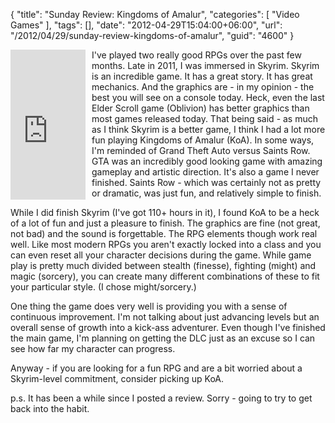 {
	"title": "Sunday Review: Kingdoms of Amalur",
	"categories": [
		"Video Games"
	],
	"tags": [],
	"date": "2012-04-29T15:04:00+06:00",
	"url": "/2012/04/29/sunday-review-kingdoms-of-amalur",
	"guid": "4600"
}

<iframe src="http://rcm-na.amazon-adsystem.com/e/cm?t=raymondcamden-20&o=1&p=8&l=as1&asins=B0044SA70M&nou=1&ref=qf_sp_asin_til&fc1=000000&IS2=1&lt1=_top&m=amazon&lc1=0000FF&bc1=000000&bg1=FFFFFF&f=ifr" style="width:120px;height:240px;float:left;margin-right:10px;margin-bottom:10px" scrolling="no" frameborder="0" ></iframe>
 I've played two really good RPGs over the past few months. Late in 2011, I was immersed in Skyrim. Skyrim is an incredible game. It has a great story. It has great mechanics. And the graphics are - in my opinion - the best you will see on a console today. Heck, even the last Elder Scroll game (Oblivion) has better graphics than most games released today. That being said - as much as I think Skyrim is a better game, I think I had a lot more fun playing Kingdoms of Amalur (KoA). In some ways, I'm reminded of Grand Theft Auto versus Saints Row. GTA was an incredibly good looking game with amazing gameplay and artistic direction. It's also a game I never finished. Saints Row - which was certainly not as pretty or dramatic, was just fun, and relatively simple to finish. 

While I did finish Skyrim (I've got 110+ hours in it), I found KoA to be a heck of a lot of fun and just a pleasure to finish. The graphics are fine (not great, not bad) and the sound is forgettable. The RPG elements though work real well. Like most modern RPGs you aren't exactly locked into a class and you can even reset all your character decisions during the game. While game play is pretty much divided between stealth (finesse), fighting (might) and magic (sorcery), you can create many different combinations of these to fit your particular style. (I chose might/sorcery.)

One thing the game does very well is providing you with a sense of continuous improvement. I'm not talking about just advancing levels but an overall sense of growth into a kick-ass adventurer. Even though I've finished the main game, I'm planning on getting the DLC just as an excuse so I can see how far my character can progress. 

Anyway - if you are looking for a fun RPG and are a bit worried about a Skyrim-level commitment, consider picking up KoA. 

p.s. It has been a while since I posted a review. Sorry - going to try to get back into the habit.